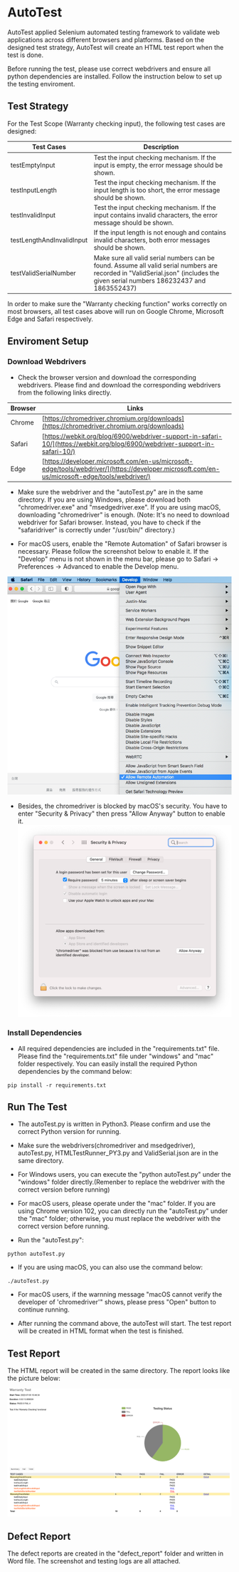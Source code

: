 # AutoTest

AutoTest applied Selenium automated testing framework to validate web applications across different browsers and platforms. Based on the designed test strategy, AutoTest will create an HTML test report when the test is done. 

Before running the test, please use correct webdrivers and ensure all python dependencies are installed. Follow the instruction below to set up the testing enviroment.

## Test Strategy

For the Test Scope (Warranty checking input), the following test cases are designed:

| Test Cases                | Description                                                                                                         |
|---------------------------|---------------------------------------------------------------------------------------------------------------------|
| testEmptyInput            | Test the input checking mechanism. If the input is empty, the error message should be shown.                        |
| testInputLength           | Test the input checking mechanism. If the input length is too short, the error message should be shown.             |
| testInvalidInput          | Test the input checking mechanism. If the input contains invalid characters, the error message should be shown.     |
| testLengthAndInvalidInput | If the input length is not enough and contains invalid characters, both error messages should be shown.             |
| testValidSerialNumber     | Make sure all valid serial numbers can be found. Assume all valid serial numbers are recorded in "ValidSerial.json" (includes the given serial numbers 186232437 and 1863552437) |

In order to make sure the "Warranty checking function" works correctly on most browsers, all test cases above will run on Google Chrome, Microsoft Edge and Safari respectively.

## Enviroment Setup

### Download Webdrivers
* Check the browser version and download the corresponding webdrivers. Please find and download the corresponding webdrivers from the following links directly.

| Browser  | Links                                                                 |
|----------|-----------------------------------------------------------------------|
| Chrome  | [https://chromedriver.chromium.org/downloads](https://chromedriver.chromium.org/downloads)                           |
| Safari  | [https://webkit.org/blog/6900/webdriver-support-in-safari-10/](https://webkit.org/blog/6900/webdriver-support-in-safari-10/)          |
| Edge    | [https://developer.microsoft.com/en-us/microsoft-edge/tools/webdriver/](https://developer.microsoft.com/en-us/microsoft-edge/tools/webdriver/) |



* Make sure the webdriver and the "autoTest.py" are in the same directory. If you are using Windows, please download both "chromedriver.exe" and "msedgedriver.exe". If you are using macOS, downloading "chromedriver" is enough.
(Note: It's no need to download webdriver for Safari browser. Instead, you have to check if the "safaridriver" is correctly under "/usr/bin/" directory.)

* For macOS users, enable the "Remote Automation" of Safari browser is necessary. Please follow the screenshot below to enable it. If the "Develop" menu is not shown in the menu bar, please go to Safari -> Preferences -> Advanced to enable the Develop menu.

![](img/p2.png)

* Besides, the chromedriver is blocked by macOS's security. You have to enter "Security & Privacy" then press "Allow Anyway" button to enable it.
![](img/p3.png)

### Install Dependencies

* All required dependencies are included in the "requirements.txt" file. Please find the "requirements.txt" file under "windows" and "mac" folder respectively. You can easily install the required Python dependencies by the command below:

```
pip install -r requirements.txt
```



## Run The Test

* The autoTest.py is written in Python3. Please confirm and use the correct Python version for running. 

* Make sure the webdrivers(chromedriver and msedgedriver), autoTest.py, HTMLTestRunner_PY3.py and ValidSerial.json are in the same directory.

* For Windows users, you can execute the "python autoTest.py" under the "windows" folder directly.(Remenber to replace the webdriver with the correct version before running)

* For macOS users, please operate under the "mac" folder. If you are using Chrome version 102, you can directly run the "autoTest.py" under the "mac" folder; otherwise, you must replace the webdriver with the correct version before running.

* Run the "autoTest.py":

```
python autoTest.py
```
* If you are using macOS, you can also use the command below:

```
./autoTest.py
```
* For macOS users, if the warnning message "macOS cannot verify the developer of 'chromedriver'" shows, please press "Open" button to continue running.


* After running the command above, the autoTest will start. The test report will be created in HTML format when the test is finished.

## Test Report

The HTML report will be created in the same directory. The report looks like the picture below:

![](img/p1.png)

## Defect Report

The defect reports are created in the "defect_report" folder and written in Word file. The screenshot and testing logs are all attached.